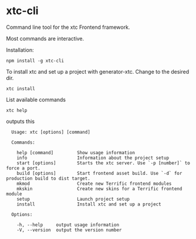 xtc-cli
=======

Command line tool for the xtc Frontend framework.

Most commands are interactive.

Installation:

```shell
npm install -g xtc-cli
```

To install xtc and set up a project with generator-xtc. Change to the desired dir.

```shell
xtc install
```

List available commands

```
xtc help
```
outputs this

```shell
  Usage: xtc [options] [command]

  Commands:

    help [command]         Show usage information
    info                   Information about the project setup
    start [options]        Starts the xtc server. Use `-p [number]` to force a port.
    build [options]        Start frontend asset build. Use `-d` for production build to dist target.
    mkmod                  Create new Terrific frontend modules
    mkskin                 Create new skins for a Terrific frontend module
    setup                  Launch project setup
    install                Install xtc and set up a project

  Options:

    -h, --help     output usage information
    -V, --version  output the version number
```
